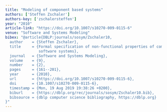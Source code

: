 ```yaml
---
title: "Modeling of component based systems"
authors: ['Steffen Zschaler']
authors-key: ['zschalersteffen']
year: "2010"
article-link: "https://doi.org/10.1007/s10270-009-0115-6"
venue: "Software and Systems Modeling"
bibex: "@article{DBLP:journals/sosym/Zschaler10,
  author    = {Steffen Zschaler},
  title     = {Formal specification of non-functional properties of component-based
               software systems},
  journal   = {Software and Systems Modeling},
  volume    = {9},
  number    = {2},
  pages     = {161--201},
  year      = {2010},
  url       = {https://doi.org/10.1007/s10270-009-0115-6},
  doi       = {10.1007/s10270-009-0115-6},
  timestamp = {Mon, 19 Aug 2019 19:38:26 +0200},
  biburl    = {https://dblp.org/rec/journals/sosym/Zschaler10.bib},
  bibsource = {dblp computer science bibliography, https://dblp.org}
}"
---
```

